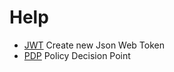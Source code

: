 # Help

  - [JWT](api/sessions.md) Create new Json Web Token
  - [PDP](api/pdp.md) Policy Decision Point

